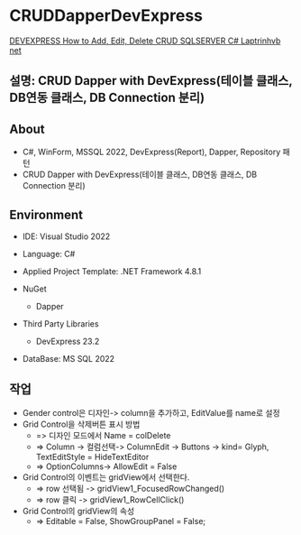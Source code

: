 ﻿# CRUDDapperDevExpress

[DEVEXPRESS How to Add, Edit, Delete CRUD SQLSERVER C# Laptrinhvb net](https://youtu.be/JQcE67VhiEY?si=h0RzKq43ol2d2SQt)

## 설명: CRUD Dapper with DevExpress(테이블 클래스, DB연동 클래스, DB Connection 분리)


## About
* C#, WinForm, MSSQL 2022, DevExpress(Report), Dapper, Repository 패턴
* CRUD Dapper with DevExpress(테이블 클래스, DB연동 클래스, DB Connection 분리)

## Environment
* IDE: Visual Studio 2022
* Language: C#
* Applied Project Template: .NET Framework 4.8.1
* NuGet  
    * Dapper
* Third Party Libraries
    * DevExpress 23.2

* DataBase: MS SQL 2022

## 작업
* Gender control은 디자인-> column을 추가하고, EditValue를 name로 설정
* Grid Control을 삭제버튼 표시 방법
    * => 디자인 모드에서 Name = colDelete
    * => Column -> 컬럼선택-> ColumnEdit -> Buttons -> kind= Glyph, TextEditStyle = HideTextEditor
    * => OptionColumns-> AllowEdit = False
* Grid Control의 이벤트는 gridView에서 선택한다. 
    * => row 선택됨 -> gridView1_FocusedRowChanged()
    * => row 클릭 -> gridView1_RowCellClick()
* Grid Control의 gridView의 속성 
    * => Editable = False, ShowGroupPanel = False;

